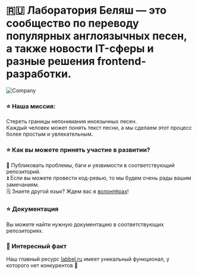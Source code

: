 # 🇷🇺 Лаборатория Беляш — это сообщество по переводу популярных англоязычных песен, а также новости IT-сферы и разные решения frontend-разработки. 

![Company](https://labbel.ru/static/images/mainPreview.jpg 'Company')

### ⭐ Наша миссия:

Стереть границы непонимания иноязычных песен.  
Каждый человек может понять текст песни, а мы сделаем этот процесс более простым и увлекательным. 

### ⭐ Как вы можете принять участие в развитии?

🐛 Публиковать проблемы, баги и уязвимости в соответствующий репозиторий.  
⏫ Если вы можете провести код-ревью, то мы будем очень рады вашим замечаниям.  
🗒️ Знаете другой язык? Ждем вас в [волонтёрах](labbel.ru/volunteering)!

### ⭐ Документация

Вы можете найти нужную документацию в соответствующих репозиториях.

### 🌟 Интересный факт

Наш главный ресурс [labbel.ru](labbel.ru) имеет уникальный функционал, у которого нет конкурентов 🤔
